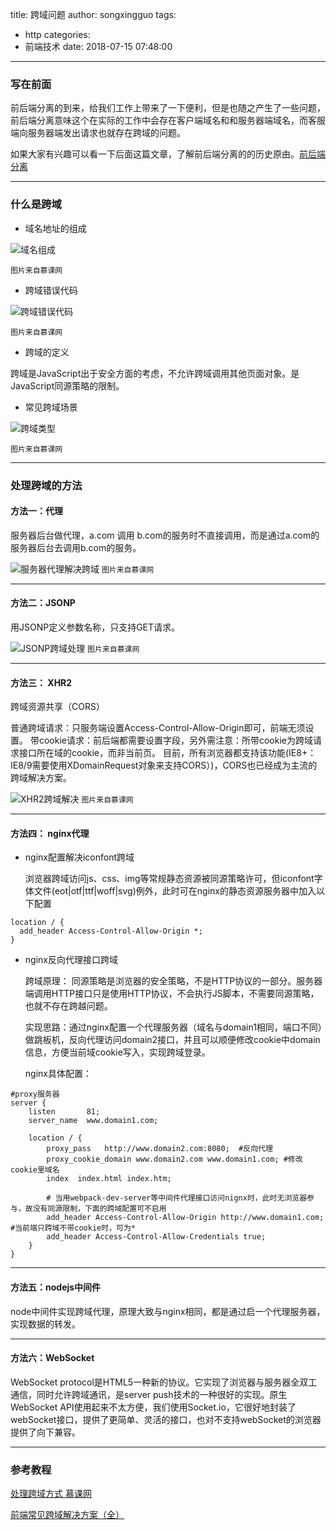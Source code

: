 title: 跨域问题
author: songxingguo
tags:
  - http
categories:
  - 前端技术
date: 2018-07-15 07:48:00
---
### 写在前面

前后端分离的到来，给我们工作上带来了一下便利，但是也随之产生了一些问题，前后端分离意味这个在实际的工作中会存在客户端域名和和服务器端域名，而客服端向服务器端发出请求也就存在跨域的问题。

如果大家有兴趣可以看一下后面这篇文章，了解前后端分离的的历史原由。[前后端分离](https://blog.csdn.net/L_apple8/article/details/80782603)

<!-- more -->

---
### 什么是跨域

  - 域名地址的组成

  ![域名组成](http://p9myzkds7.bkt.clouddn.com/cross-domain/%E8%B7%A8%E5%9F%9F.jpg)

 `图片来自慕课网`

  - 跨域错误代码

  ![跨域错误代码](http://p9myzkds7.bkt.clouddn.com/cross-domain/%E8%B7%A8%E5%9F%9F%E9%94%99%E8%AF%AF%E4%BB%A3%E7%A0%81.jpg)

  `图片来自慕课网`

  - 跨域的定义

   跨域是JavaScript出于安全方面的考虑，不允许跨域调用其他页面对象。是JavaScript同源策略的限制。

  - 常见跨域场景

   ![跨域类型](http://p9myzkds7.bkt.clouddn.com/cross-domain/%E8%B7%A8%E5%9F%9F%E7%9A%84%E7%B1%BB%E5%9E%8B.jpg)

   `图片来自慕课网`

---
### 处理跨域的方法

 #### **方法一：代理**

 服务器后台做代理，a.com 调用 b.com的服务时不直接调用，而是通过a.com的服务器后台去调用b.com的服务。

 ![服务器代理解决跨域](http://p9myzkds7.bkt.clouddn.com/%E6%9C%8D%E5%8A%A1%E5%99%A8%E4%BB%A3%E7%90%86%E8%A7%A3%E5%86%B3%E8%B7%A8%E5%9F%9Fjpg.jpg)
 `图片来自慕课网`

---
 #### **方法二：JSONP**

 用JSONP定义参数名称，只支持GET请求。

 ![JSONP跨域处理](http://p9myzkds7.bkt.clouddn.com/cross-domain/JSONP%E8%B7%A8%E5%9F%9F%E5%A4%84%E7%90%86.jpg)
 `图片来自慕课网`

---
 #### **方法三： XHR2**

  跨域资源共享（CORS）

普通跨域请求：只服务端设置Access-Control-Allow-Origin即可，前端无须设置。
带cookie请求：前后端都需要设置字段，另外需注意：所带cookie为跨域请求接口所在域的cookie，而非当前页。
目前，所有浏览器都支持该功能(IE8+：IE8/9需要使用XDomainRequest对象来支持CORS）)，CORS也已经成为主流的跨域解决方案。

 ![XHR2跨域解决](http://p9myzkds7.bkt.clouddn.com/cross-domain/XHR2%E8%B7%A8%E5%9F%9F%E8%A7%A3%E5%86%B3.jpg) 
  `图片来自慕课网`

---
#### **方法四： nginx代理**

- nginx配置解决iconfont跨域

   浏览器跨域访问js、css、img等常规静态资源被同源策略许可，但iconfont字体文件(eot|otf|ttf|woff|svg)例外，此时可在nginx的静态资源服务器中加入以下配置

```
location / {
  add_header Access-Control-Allow-Origin *;
}
```
- nginx反向代理接口跨域

   跨域原理： 同源策略是浏览器的安全策略，不是HTTP协议的一部分。服务器端调用HTTP接口只是使用HTTP协议，不会执行JS脚本，不需要同源策略，也就不存在跨越问题。

   实现思路：通过nginx配置一个代理服务器（域名与domain1相同，端口不同）做跳板机，反向代理访问domain2接口，并且可以顺便修改cookie中domain信息，方便当前域cookie写入，实现跨域登录。

  nginx具体配置：
```
#proxy服务器
server {
    listen       81;
    server_name  www.domain1.com;

    location / {
        proxy_pass   http://www.domain2.com:8080;  #反向代理
        proxy_cookie_domain www.domain2.com www.domain1.com; #修改cookie里域名
        index  index.html index.htm;

        # 当用webpack-dev-server等中间件代理接口访问nignx时，此时无浏览器参与，故没有同源限制，下面的跨域配置可不启用
        add_header Access-Control-Allow-Origin http://www.domain1.com;  #当前端只跨域不带cookie时，可为*
        add_header Access-Control-Allow-Credentials true;
    }
}
```
---
#### **方法五：nodejs中间件** 

node中间件实现跨域代理，原理大致与nginx相同，都是通过启一个代理服务器，实现数据的转发。

---
#### **方法六：WebSocket**

WebSocket protocol是HTML5一种新的协议。它实现了浏览器与服务器全双工通信，同时允许跨域通讯，是server push技术的一种很好的实现。原生WebSocket API使用起来不太方便，我们使用Socket.io，它很好地封装了webSocket接口，提供了更简单、灵活的接口，也对不支持webSocket的浏览器提供了向下兼容。

---
### 参考教程

[处理跨域方式 慕课网](https://www.imooc.com/video/6238)

[前端常见跨域解决方案（全）](https://www.cnblogs.com/roam/p/7520433.html)

